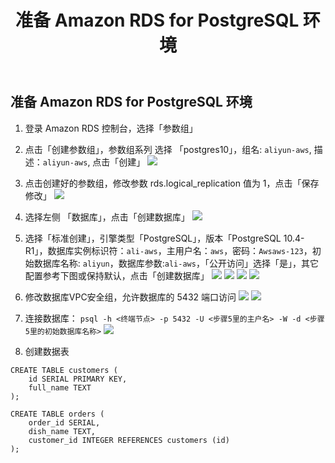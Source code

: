 ﻿---
title: "准备 Amazon RDS for PostgreSQL 环境"
chapter: false
weight: 122
---

## 准备 Amazon RDS for PostgreSQL 环境

1. 登录 Amazon RDS 控制台，选择「参数组」

2. 点击「创建参数组」，参数组系列 选择 「postgres10」，组名: `aliyun-aws`, 描述：`aliyun-aws`, 点击「创建」
![](/images/PostgreSQLToAWS/2-0.png)

3. 点击创建好的参数组，修改参数 rds.logical_replication	值为 1，点击「保存修改」
![](/images/PostgreSQLToAWS/2-0-1.png)

4. 选择左侧 「数据库」，点击「创建数据库」
![](/images/PostgreSQLToAWS/2-1.png)

5. 选择「标准创建」，引擎类型「PostgreSQL」，版本「PostgreSQL 10.4-R1」，数据库实例标识符：`ali-aws`，主用户名：`aws`，密码：`Awsaws-123`，初始数据库名称: `aliyun`，数据库参数:`ali-aws`，「公开访问」选择「是」，其它配置参考下图或保持默认，点击「创建数据库」
![](/images/PostgreSQLToAWS/2-2.png)
![](/images/PostgreSQLToAWS/2-3.png)
![](/images/PostgreSQLToAWS/2-5.png)
![](/images/PostgreSQLToAWS/2-6-0.png)

6. 修改数据库VPC安全组，允许数据库的 5432 端口访问
![](/images/PostgreSQLToAWS/2-20.png)
![](/images/PostgreSQLToAWS/2-21.png)

7. 连接数据库：
`psql -h <终端节点> -p 5432 -U <步骤5里的主户名> -W -d <步骤5里的初始数据库名称>`
![](/images/PostgreSQLToAWS/2-23.png)

8. 创建数据表
```
CREATE TABLE customers (
    id SERIAL PRIMARY KEY,
    full_name TEXT
);

CREATE TABLE orders (
    order_id SERIAL,
    dish_name TEXT,
    customer_id INTEGER REFERENCES customers (id)
);
```
